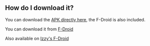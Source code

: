## How do I download it?

You can download the [APK directly here](https://github.com/mendhak/gpslogger/releases), the F-Droid is also included. 

You can download it from [F-Droid](https://f-droid.org/en/packages/com.mendhak.gpslogger/)

Also available on [Izzy's F-Droid](https://apt.izzysoft.de/fdroid/index/apk/com.mendhak.gpslogger)

